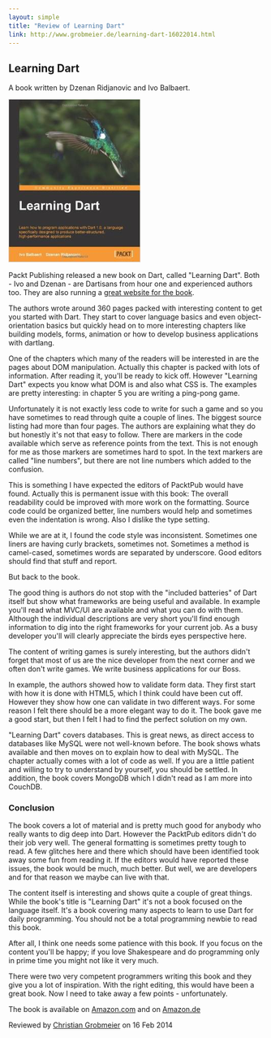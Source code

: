 ```yaml
---
layout: simple
title: "Review of Learning Dart"
link: http://www.grobmeier.de/learning-dart-16022014.html
---
```


## Learning Dart

A book written by Dzenan Ridjanovic and Ivo Balbaert. 

![Learning Dart](/img/books/learning-dart.jpg "Learning Dart")

Packt Publishing released a new book on Dart, called "Learning Dart".
Both - Ivo and Dzenan - are Dartisans from hour one and experienced authors too. They are
also running a <a href="http://www.learningdart.org">great website for the book</a>.

The authors wrote around 360 pages packed with interesting content to get you started with
Dart. They start to cover language basics and even object-orientation basics but quickly
head on to more interesting chapters like building models, forms, animation or how to
develop business applications with dartlang.

One of the chapters which many of the readers will be interested in are
the pages about DOM manipulation. Actually this chapter is packed with lots of information.
After reading it, you'll be ready to kick off. However "Learning Dart" expects
you know what DOM is and also what CSS is. The examples are pretty interesting:
in chapter 5 you are writing a ping-pong game.

Unfortunately it is not exactly less code
to write for such a game and so you have sometimes to read through quite a couple of lines.
The biggest source listing had more than four pages. The authors are explaining
what they do but honestly it's not that easy to follow.
There are markers in the code available which serve as reference points from the text.
This is not enough for me as those markers are sometimes hard to spot. In the text markers
are called "line numbers", but there are not line numbers which added to the confusion.

This is something I have expected the editors of PacktPub would have found.
Actually this is permanent issue with this book:
The overall readability could be improved with more work on the formatting.
Source code could be organized better, line numbers would help and
sometimes even the indentation is wrong. Also I dislike the type setting.

While we are at it, I found the code style was inconsistent. Sometimes
one liners are having curly brackets, sometimes not. Sometimes a method
is camel-cased, sometimes words are separated by underscore. Good editors
should find that stuff and report.

But back to the book.

The good thing is authors do not stop with the "included batteries" of Dart itself but
show what frameworks are being useful and available. In example you'll read what
MVC/UI are available and what you can do with them. Although the individual descriptions
are very short you'll find enough information to dig into the right frameworks
for your current job. As a busy developer you'll will clearly appreciate the
birds eyes perspective here.

The content of writing games is surely interesting, but the authors
didn't forget that most of us are the nice developer from the next corner and
we often don't write games. We write business applications for our Boss.

In example, the authors showed how to validate form data. They first start
with how it is done with HTML5, which I think could have been cut off.
However they show how one can validate in two different ways. For some reason
I felt there should be a more elegant way to do it. The book gave me
a good start, but then I felt I had to find the perfect solution on my own.

"Learning Dart" covers databases. This is great news, as direct access
to databases like MySQL were not well-known before. The book shows whats
available and then moves on to explain how to deal with MySQL. The chapter
actually comes with a lot of code as well. If you are a little patient
and willing to try to understand by yourself, you should be settled.
In addition, the book covers MongoDB which I didn't read as I am more into
CouchDB.

### Conclusion

The book covers a lot of material and is pretty much good for anybody
who really wants to dig deep into Dart. However the PacktPub editors
didn't do their job very well. The general formatting is sometimes
pretty tough to read. A few glitches here and there which should have
been identified took away some fun from reading it. If the editors
would have reported these issues, the book would be much, much better.
But well, we are developers and for that reason we maybe can live
with that.

The content itself is interesting and shows quite a couple of great things.
While the book's title is "Learning Dart" it's not a book focused
on the language itself. It's a book covering many aspects to
learn to use Dart for daily programming. You should not be a total
programming newbie to read this book.

After all, I think one needs some patience with this book. If you focus
on the content you'll be happy; if you love Shakespeare and do programming
only in prime time you might not like it very much.

There were two very competent programmers writing this book and they
give you a lot of inspiration. With the right editing, this would
have been a great book. Now I need to take away a few points - unfortunately.

The book is available on <a href="http://www.amazon.com/gp/product/1849697426/ref=as_li_tl?ie=UTF8&camp=1789&creative=9325&creativeASIN=1849697426&linkCode=as2&tag=christgrobme-20&linkId=NLPKWD22YJMQUI5D">Amazon.com</a> and
on <a href="http://www.amazon.de/gp/product/B00HP4K7P2/ref=as_li_qf_sp_asin_il_tl?ie=UTF8&camp=1638&creative=6742&creativeASIN=B00HP4K7P2&linkCode=as2&tag=neoteccde-21">Amazon.de</a>


Reviewed by <span itemprop="author" class="h-card">
<a itemscope="" itemtype="http://schema.org/Person" href="https://plus.google.com/102440702937210603575?rel=author">
<span class="p-given-name" itemprop="givenName">Christian</span> <span class="p-family-name" itemprop="familyName">Grobmeier</span></a>
</span>
on <time class="dt-published" itemprop="datePublished" datetime="2014-02-16">16 Feb 2014</time>